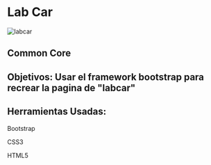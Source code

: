 # Lab Car

![labcar](https://user-images.githubusercontent.com/32309909/36710017-42c4aadc-1b49-11e8-8ff7-d38f69f80277.png)

## Common Core
## Objetivos: Usar el framework bootstrap para recrear la pagina de "labcar"

## Herramientas Usadas:

Bootstrap

CSS3

HTML5
